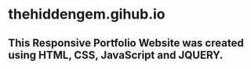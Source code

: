# thehiddengem.gihub.io
## This Responsive Portfolio Website was created using HTML, CSS, JavaScript and JQUERY.
